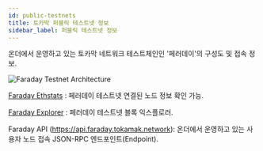 ```yaml
---
id: public-testnets
title: 토카막 퍼블릭 테스트넷 정보
sidebar_label: 퍼블릭 테스트넷 정보
---
```


온더에서 운영하고 있는 토카막 네트워크 테스트체인인 '페러데이'의 구성도 및 접속 정보.

![Faraday Testnet Architecture](assets/guides_public-testnets.jpg)

[Faraday Ethstats](https://ethstats.faraday.tokamak.network) : 페러데이 테스트넷 연결된 노드 정보 확인 가능.

[Faraday Explorer](https://explorer.faraday.tokamak.network) : 페러데이 테스트넷 블록 익스플로러.

Faraday API (https://api.faraday.tokamak.network): 온더에서 운영하고 있는 사용자 노드 접속 JSON-RPC 엔드포인트(Endpoint).
